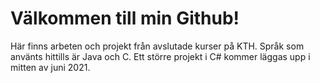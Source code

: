 # Välkommen till min Github!
Här finns arbeten och projekt från avslutade kurser på KTH. Språk som använts hittills är Java och C. Ett större projekt i C# kommer läggas upp i mitten av juni 2021.
